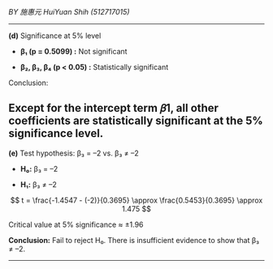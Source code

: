 *BY 施惠元 HuiYuan Shih (512717015)*

---

**(d)** Significance at 5% level

- **β₁ (p = 0.5099) :**  Not significant
 
- **β₂, β₃, β₄ (p < 0.05) :**  Statistically significant

Conclusion:

Except for the intercept term 𝛽1, all other coefficients are statistically significant at the 5% significance level.
---

**(e)** Test hypothesis: β₃ = –2 vs. β₃ ≠ –2

- **H₀:** β₃ = –2
  
- **H₁:** β₃ ≠ –2

$$
t = \frac{-1.4547 - (-2)}{0.3695} \approx \frac{0.5453}{0.3695} \approx 1.475
$$

Critical value at 5% significance ≈ ±1.96

**Conclusion:** Fail to reject H₀. There is insufficient evidence to show that β₃ ≠ –2.


---
